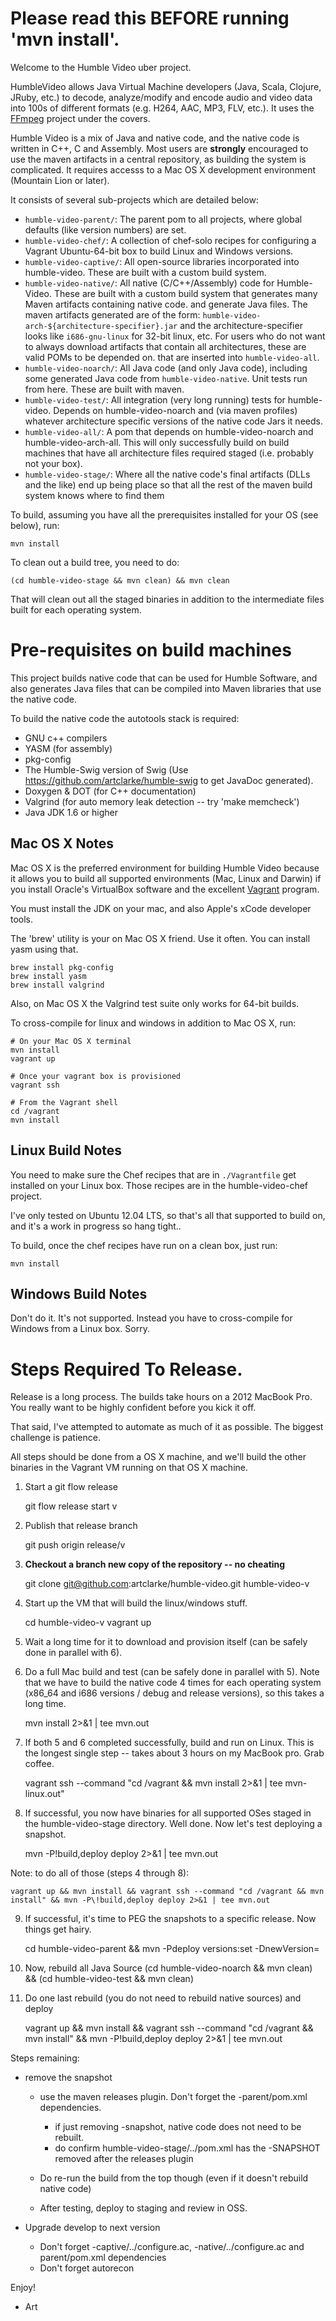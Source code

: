 # Please read this BEFORE running 'mvn install'.

Welcome to the Humble Video uber project.

HumbleVideo allows Java Virtual Machine developers (Java, Scala, Clojure, JRuby, etc.) to decode, analyze/modify
and encode audio and video data into 100s of different formats (e.g. H264, AAC, MP3, FLV, etc.). It uses the
<a href="http://ffmpeg.org">FFmpeg</a> project under the covers.

Humble Video is a mix of Java and native code, and the native code is written in C++, C and Assembly. Most users
are **strongly** encouraged to use the maven artifacts in a central repository, as building the system is complicated.
It requires accesss to a Mac OS X development environment (Mountain Lion or later).

It consists of several sub-projects which are detailed below:

* `humble-video-parent/`: The parent pom to all projects, where global defaults (like version numbers) are set.
* `humble-video-chef/`: A collection of chef-solo recipes for configuring a Vagrant Ubuntu-64-bit box to build Linux and Windows versions.
* `humble-video-captive/`: All open-source libraries incorporated into humble-video. These are built with a custom build system.
* `humble-video-native/`: All native (C/C++/Assembly) code for Humble-Video. These are built with a custom build system that generates
     many Maven artifacts containing native code. and generate Java files. The maven artifacts generated are of the form:
     `humble-video-arch-${architecture-specifier}.jar` and the architecture-specifier looks like `i686-gnu-linux` for 32-bit linux, etc.
     For users who do not want to always download artifacts that contain all architectures, these are valid POMs to be depended on.
  that are inserted into `humble-video-all`.
* `humble-video-noarch/`: All Java code (and only Java code), including some generated Java code from `humble-video-native`. Unit tests run from here.  These are built with maven. 
* `humble-video-test/`: All integration (very long running) tests for humble-video. Depends on humble-video-noarch and (via maven profiles) whatever architecture specific versions of the native code Jars it needs.
* `humble-video-all/`: A pom that depends on humble-video-noarch and humble-video-arch-all. This will only successfully build on build machines that have all architecture files required staged (i.e. probably not your box).
* `humble-video-stage/`: Where all the native code's final artifacts (DLLs and the like) end up being place so that all the rest of the maven build system knows where to find them

To build, assuming you have all the prerequisites installed for your OS (see below), run:

    mvn install

To clean out a build tree, you need to do:

    (cd humble-video-stage && mvn clean) && mvn clean

That will clean out all the staged binaries in addition to the intermediate files built for each operating system.

# Pre-requisites on build machines

This project builds native code that can be used for Humble Software, and
also generates Java files that can be compiled into Maven libraries
that use the native code.

To build the native code the autotools stack is required:

* GNU c++ compilers
* YASM (for assembly)
* pkg-config
* The Humble-Swig version of Swig (Use https://github.com/artclarke/humble-swig to get JavaDoc generated).
* Doxygen & DOT (for C++ documentation)
* Valgrind (for auto memory leak detection -- try 'make memcheck')
* Java JDK 1.6 or higher

## Mac OS X Notes

Mac OS X is the preferred environment for building Humble Video because it allows you
to build all supported environments (Mac, Linux and Darwin) if you install Oracle's
VirtualBox software and the excellent [Vagrant](http://vagrantup.com) program.

You must install the JDK on your mac, and also Apple's xCode developer tools.

The 'brew' utility is your on Mac OS X friend. Use it often. You can install yasm using that.

    brew install pkg-config
    brew install yasm
    brew install valgrind

Also, on Mac OS X the Valgrind test suite only works for 64-bit builds.

To cross-compile for linux and windows in addition to Mac OS X, run:

    # On your Mac OS X terminal
    mvn install
    vagrant up

    # Once your vagrant box is provisioned
    vagrant ssh

    # From the Vagrant shell
    cd /vagrant
    mvn install

## Linux Build Notes

You need to make sure the Chef recipes that are in `./Vagrantfile` get installed on your Linux box. Those recipes are in the humble-video-chef project. 

I've only tested on Ubuntu 12.04 LTS, so that's all that supported to build on, and it's a work in progress so hang tight..

To build, once the chef recipes have run on a clean box, just run:

    mvn install

## Windows Build Notes
Don't do it. It's not supported. Instead you have to cross-compile for Windows from a Linux box. Sorry.

# Steps Required To Release.

Release is a long process. The builds take hours on a 2012 MacBook Pro. You really want to be highly confident before you kick it off.

That said, I've attempted to automate as much of it as possible. The biggest challenge is patience.

All steps should be done from a OS X machine, and we'll build the other binaries in the Vagrant VM running on that OS X machine.

1. Start a git flow release

    git flow release start v<version-number>

2. Publish that release branch

    git push origin release/v<version-number>

3. **Checkout a branch new copy of the repository -- no cheating**

    git clone git@github.com:artclarke/humble-video.git humble-video-v<version-number>

4. Start up the VM that will build the linux/windows stuff.

    cd humble-video-v<version-number>
    vagrant up

5. Wait a long time for it to download and provision itself (can be safely done in parallel with 6).

6. Do a full Mac build and test (can be safely done in parallel with 5). Note that we have to build the native code 4 times for each operating system (x86_64 and i686 versions / debug and release versions), so this takes a long time.

    mvn install 2>&1 | tee mvn.out

7. If both 5 and 6 completed successfully, build and run on Linux. This is the longest single step -- takes about 3 hours on my MacBook pro. Grab coffee.

    vagrant ssh --command "cd /vagrant && mvn install 2>&1 | tee mvn-linux.out"


8. If successful, you now have binaries for all supported OSes staged in the humble-video-stage directory. Well done. Now let's test deploying a snapshot.

    mvn -P\!build,deploy deploy 2>&1 | tee mvn.out

Note: to do all of those (steps 4 through 8):

    vagrant up && mvn install && vagrant ssh --command "cd /vagrant && mvn install" && mvn -P\!build,deploy deploy 2>&1 | tee mvn.out
  
9. If successful, it's time to PEG the snapshots to a specific release. Now things get hairy.

    cd humble-video-parent && mvn -Pdeploy versions:set -DnewVersion=<version-number>

10. Now, rebuild all Java Source
    (cd humble-video-noarch && mvn clean) && (cd humble-video-test && mvn clean)

11. Do one last rebuild (you do not need to rebuild native sources) and deploy

    vagrant up && mvn install && vagrant ssh --command "cd /vagrant && mvn install" && mvn -P\!build,deploy deploy 2>&1 | tee mvn.out


Steps remaining:
 - remove the snapshot
   - use the maven releases plugin. Don't forget the -parent/pom.xml dependencies.
     - if just removing -snapshot, native code does not need to be rebuilt.
     - do confirm humble-video-stage/../pom.xml has the -SNAPSHOT removed after the releases plugin
   - Do re-run the build from the top though (even if it doesn't rebuild native code)

   - After testing, deploy to staging and review in OSS.

 - Upgrade develop to next version
   - Don't forget -captive/../configure.ac, -native/../configure.ac and parent/pom.xml dependencies
   - Don't forget autorecon




Enjoy!

- Art
